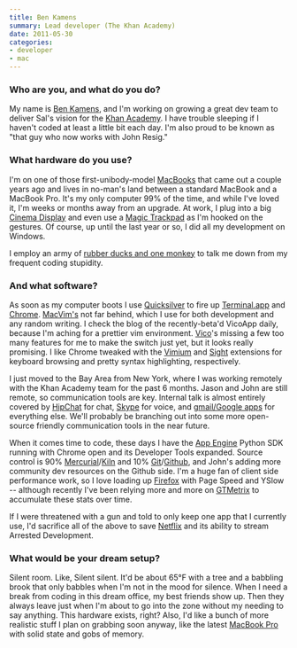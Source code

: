 ```yaml
---
title: Ben Kamens
summary: Lead developer (The Khan Academy)
date: 2011-05-30
categories:
- developer
- mac
---
```


### Who are you, and what do you do?

My name is [Ben Kamens](http://bjk5.com/ "Ben's website."), and I'm working on growing a great dev team to deliver Sal's vision for the [Khan Academy](http://www.khanacademy.org/ "Free, world-class education."). I have trouble sleeping if I haven't coded at least a little bit each day. I'm also proud to be known as "that guy who now works with John Resig."

### What hardware do you use?

I'm on one of those first-unibody-model [MacBooks][macbook] that came out a couple years ago and lives in no-man's land between a standard MacBook and a MacBook Pro. It's my only computer 99% of the time, and while I've loved it, I'm weeks or months away from an upgrade. At work, I plug into a big [Cinema Display][cinema-display] and even use a [Magic Trackpad][magic-trackpad] as I'm hooked on the gestures. Of course, up until the last year or so, I did all my development on Windows.

I employ an army of [rubber ducks and one monkey](http://static.tumblr.com/9hgswys/CGplgazrc/ducks.jpg "A photo of the duck army and monkey.") to talk me down from my frequent coding stupidity.

### And what software?

As soon as my computer boots I use [Quicksilver][] to fire up [Terminal.app][terminal] and [Chrome][]. [MacVim's][macvim] not far behind, which I use for both development and any random writing. I check the blog of the recently-beta'd VicoApp daily, because I'm aching for a prettier vim environment. [Vico][]'s missing a few too many features for me to make the switch just yet, but it looks really promising. I like Chrome tweaked with the [Vimium][] and [Sight][] extensions for keyboard browsing and pretty syntax highlighting, respectively.

I just moved to the Bay Area from New York, where I was working remotely with the Khan Academy team for the past 6 months. Jason and John are still remote, so communication tools are key. Internal talk is almost entirely covered by [HipChat][] for chat, [Skype][] for voice, and [gmail/Google apps][gmail] for everything else. We'll probably be branching out into some more open-source friendly communication tools in the near future.

When it comes time to code, these days I have the [App Engine][app-engine] Python SDK running with Chrome open and its Developer Tools expanded. Source control is 90% [Mercurial][]/[Kiln][] and 10% [Git][]/[Github][], and John's adding more community dev resources on the Github side. I'm a huge fan of client side performance work, so I love loading up [Firefox][] with Page Speed and YSlow -- although recently I've been relying more and more on [GTMetrix][] to accumulate these stats over time.

If I were threatened with a gun and told to only keep one app that I currently use, I'd sacrifice all of the above to save [Netflix][] and its ability to stream Arrested Development.

### What would be your dream setup?

Silent room. Like, Silent silent. It'd be about 65°F with a tree and a babbling brook that only babbles when I'm not in the mood for silence. When I need a break from coding in this dream office, my best friends show up. Then they always leave just when I'm about to go into the zone without my needing to say anything. This hardware exists, right? Also, I'd like a bunch of more realistic stuff I plan on grabbing soon anyway, like the latest [MacBook Pro][macbook-pro] with solid state and gobs of memory.

[app-engine]: https://cloud.google.com/appengine/?csw=1 "Hosting for web applications."
[chrome]: https://www.google.com/intl/en/chrome/ "A WebKit-based browser, where each tab runs in its own thread."
[cinema-display]: https://en.wikipedia.org/wiki/Apple_Cinema_Display "An LCD display."
[firefox]: https://www.mozilla.org/en-US/firefox/new/ "A cross-platform open-source web browser."
[git]: https://git-scm.com/ "A version control system."
[github]: https://github.com/ "A Git code repository service."
[gmail]: https://mail.google.com/mail/u/0/ "Web-based email."
[gtmetrix]: https://gtmetrix.com/ "Online-based web performance analysis."
[hipchat]: http://web.archive.org/web/20170905004635/https://www.hipchat.com/ "A hosted IM and file service."
[kiln]: https://manuscript.com/features/version-control "A hosted Mercurial version control system."
[macbook-pro]: https://www.apple.com/macbook-pro/ "A laptop."
[macbook]: https://en.wikipedia.org/wiki/MacBook "A laptop."
[macvim]: https://github.com/macvim-dev/macvim "A Mac GUI port of vim."
[magic-trackpad]: https://en.wikipedia.org/wiki/Magic_Trackpad "A trackpad for desktop machines."
[mercurial]: https://www.mercurial-scm.org/ "A version control system."
[netflix]: http://web.archive.org/web/20221226033709/https://www.netflix.com/ "A movie rental and streaming service."
[quicksilver]: https://qsapp.com/ "A data manipulator and launcher for the Mac."
[sight]: https://chrome.google.com/webstore/detail/sight/epmaefhielclhlnmjofcdapbeepkmggh "A Chrome extension that adds syntax highlighting."
[skype]: https://www.skype.com/en/ "Voice and video chat software."
[terminal]: https://en.wikipedia.org/wiki/Terminal_(OS_X) "A console application included with Mac OS X."
[vico]: http://www.vicoapp.com/ "A text editor for Mac OS X"
[vimium]: https://chrome.google.com/webstore/detail/vimium/dbepggeogbaibhgnhhndojpepiihcmeb "A Chrome extension that adds vim-like hotkeys."
